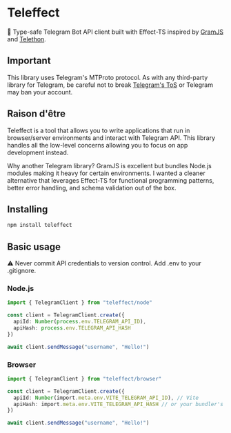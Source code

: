 # Teleffect

🦆 Type-safe Telegram Bot API client built with Effect-TS inspired by [GramJS](https://github.com/gram-js/gramjs) and [Telethon](https://github.com/LonamiWebs/Telethon/).

## Important

This library uses Telegram's MTProto protocol. As with any third-party library for Telegram, be careful not to break [Telegram's ToS](https://telegram.org/tos) or Telegram may ban your account.

## Raison d'être

Teleffect is a tool that allows you to write applications that run in browser/server environments and interact with Telegram API. This library handles all the low-level concerns allowing you to focus on app development instead.

Why another Telegram library? GramJS is excellent but bundles Node.js modules making it heavy for certain environments. I wanted a cleaner alternative that leverages Effect-TS for functional programming patterns, better error handling, and schema validation out of the box.

## Installing

```bash
npm install teleffect
```
## Basic usage
⚠️ Never commit API credentials to version control. Add .env to your .gitignore.

### Node.js
```typescript
import { TelegramClient } from "teleffect/node"

const client = TelegramClient.create({
  apiId: Number(process.env.TELEGRAM_API_ID),
  apiHash: process.env.TELEGRAM_API_HASH
})

await client.sendMessage("username", "Hello!")
```

### Browser
```typescript
import { TelegramClient } from "teleffect/browser"

const client = TelegramClient.create({
  apiId: Number(import.meta.env.VITE_TELEGRAM_API_ID), // Vite
  apiHash: import.meta.env.VITE_TELEGRAM_API_HASH // or your bundler's env syntax
})

await client.sendMessage("username", "Hello!")
```

